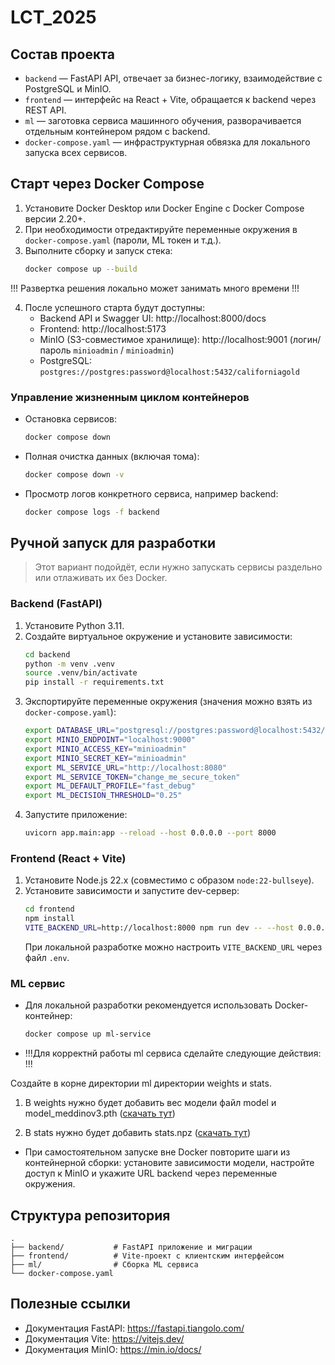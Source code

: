 # LCT_2025

## Состав проекта
- `backend` — FastAPI API, отвечает за бизнес-логику, взаимодействие с PostgreSQL и MinIO.
- `frontend` — интерфейс на React + Vite, обращается к backend через REST API.
- `ml` — заготовка сервиса машинного обучения, разворачивается отдельным контейнером рядом с backend.
- `docker-compose.yaml` — инфраструктурная обвязка для локального запуска всех сервисов.

## Cтарт через Docker Compose
1. Установите Docker Desktop или Docker Engine с Docker Compose версии 2.20+.
2. При необходимости отредактируйте переменные окружения в `docker-compose.yaml` (пароли, ML токен и т.д.).
3. Выполните сборку и запуск стека:
   ```bash
   docker compose up --build
   ```
!!! Развертка решения локально может занимать много времени !!!

4. После успешного старта будут доступны:
   - Backend API и Swagger UI: http://localhost:8000/docs
   - Frontend: http://localhost:5173
   - MinIO (S3-совместимое хранилище): http://localhost:9001 (логин/пароль `minioadmin` / `minioadmin`)
   - PostgreSQL: `postgres://postgres:password@localhost:5432/californiagold`

### Управление жизненным циклом контейнеров
- Остановка сервисов:
  ```bash
  docker compose down
  ```
- Полная очистка данных (включая тома):
  ```bash
  docker compose down -v
  ```
- Просмотр логов конкретного сервиса, например backend:
  ```bash
  docker compose logs -f backend
  ```

## Ручной запуск для разработки
> Этот вариант подойдёт, если нужно запускать сервисы раздельно или отлаживать их без Docker.

### Backend (FastAPI)
1. Установите Python 3.11.
2. Создайте виртуальное окружение и установите зависимости:
   ```bash
   cd backend
   python -m venv .venv
   source .venv/bin/activate
   pip install -r requirements.txt
   ```
3. Экспортируйте переменные окружения (значения можно взять из `docker-compose.yaml`):
   ```bash
   export DATABASE_URL="postgresql://postgres:password@localhost:5432/californiagold"
   export MINIO_ENDPOINT="localhost:9000"
   export MINIO_ACCESS_KEY="minioadmin"
   export MINIO_SECRET_KEY="minioadmin"
   export ML_SERVICE_URL="http://localhost:8080"
   export ML_SERVICE_TOKEN="change_me_secure_token"
   export ML_DEFAULT_PROFILE="fast_debug"
   export ML_DECISION_THRESHOLD="0.25"
   ```
4. Запустите приложение:
   ```bash
   uvicorn app.main:app --reload --host 0.0.0.0 --port 8000
   ```

### Frontend (React + Vite)
1. Установите Node.js 22.x (совместимо с образом `node:22-bullseye`).
2. Установите зависимости и запустите dev-сервер:
   ```bash
   cd frontend
   npm install
   VITE_BACKEND_URL=http://localhost:8000 npm run dev -- --host 0.0.0.0 --port 5173
   ```
   При локальной разработке можно настроить `VITE_BACKEND_URL` через файл `.env`.

### ML сервис
- Для локальной разработки рекомендуется использовать Docker-контейнер:
  ```bash
  docker compose up ml-service
  ```

- !!!Для корректнй работы ml сервиса сделайте следующие действия: !!!

Создайте в корне директории ml директории weights и stats.

1. В weights нужно будет добавить вес модели файл model и model_meddinov3.pth ([скачать тут](https://drive.google.com/drive/u/2/folders/1zMowuO5pJApjnrcT5XkYHPAY4LYVtJvs))

1. В stats нужно будет добавить stats.npz ([скачать тут](https://drive.google.com/drive/u/2/folders/1zMowuO5pJApjnrcT5XkYHPAY4LYVtJvs))


- При самостоятельном запуске вне Docker повторите шаги из контейнерной сборки: установите зависимости модели, настройте доступ к MinIO и укажите URL backend через переменные окружения.

## Структура репозитория
```
.
├── backend/           # FastAPI приложение и миграции
├── frontend/          # Vite-проект с клиентским интерфейсом
├── ml/                # Сборка ML сервиса
└── docker-compose.yaml
```

## Полезные ссылки
- Документация FastAPI: https://fastapi.tiangolo.com/
- Документация Vite: https://vitejs.dev/
- Документация MinIO: https://min.io/docs/
